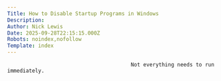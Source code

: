 ```yaml
---
Title: How to Disable Startup Programs in Windows
Description: 
Author: Nick Lewis
Date: 2025-09-28T22:15:15.000Z
Robots: noindex,nofollow
Template: index
---
```


                                            Not everything needs to run immediately.
                                        